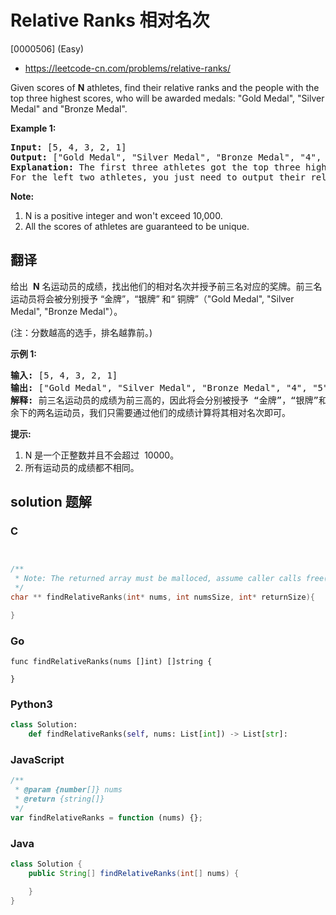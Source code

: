 # Relative Ranks 相对名次

[0000506] (Easy)

- https://leetcode-cn.com/problems/relative-ranks/

Given scores of **N** athletes, find their relative ranks and the people with the top three highest scores, who will be awarded medals: "Gold Medal", "Silver Medal" and "Bronze Medal".

**Example 1:**

<pre><b>Input:</b> [5, 4, 3, 2, 1]
<b>Output:</b> ["Gold Medal", "Silver Medal", "Bronze Medal", "4", "5"]
<b>Explanation:</b> The first three athletes got the top three highest scores, so they got "Gold Medal", "Silver Medal" and "Bronze Medal". <br>For the left two athletes, you just need to output their relative ranks according to their scores.
</pre>

**Note:**

1.  N is a positive integer and won't exceed 10,000.
2.  All the scores of athletes are guaranteed to be unique.

## 翻译

给出  **N** 名运动员的成绩，找出他们的相对名次并授予前三名对应的奖牌。前三名运动员将会被分别授予 “金牌”，“银牌” 和“ 铜牌”（"Gold Medal", "Silver Medal", "Bronze Medal"）。

(注：分数越高的选手，排名越靠前。)

**示例 1:**

<pre><strong>输入:</strong> [5, 4, 3, 2, 1]
<strong>输出:</strong> ["Gold Medal", "Silver Medal", "Bronze Medal", "4", "5"]
<strong>解释:</strong> 前三名运动员的成绩为前三高的，因此将会分别被授予 “金牌”，“银牌”和“铜牌” ("Gold Medal", "Silver Medal" and "Bronze Medal").
余下的两名运动员，我们只需要通过他们的成绩计算将其相对名次即可。</pre>

**提示:**

1.  N 是一个正整数并且不会超过  10000。
2.  所有运动员的成绩都不相同。

## solution 题解

### C

```c


/**
 * Note: The returned array must be malloced, assume caller calls free().
 */
char ** findRelativeRanks(int* nums, int numsSize, int* returnSize){

}


```

### Go

```golang
func findRelativeRanks(nums []int) []string {

}
```

### Python3

```python
class Solution:
    def findRelativeRanks(self, nums: List[int]) -> List[str]:

```

### JavaScript

```javascript
/**
 * @param {number[]} nums
 * @return {string[]}
 */
var findRelativeRanks = function (nums) {};
```

### Java

```java
class Solution {
    public String[] findRelativeRanks(int[] nums) {

    }
}
```
